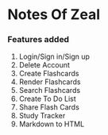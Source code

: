 # Notes Of Zeal

### Features added
1. Login/Sign in/Sign up
2. Delete Account
3. Create Flashcards
4. Render Flashcards
5. Search Flashcards
6. Create To Do List
7. Share Flash Cards
8. Study Tracker
9. Markdown to HTML